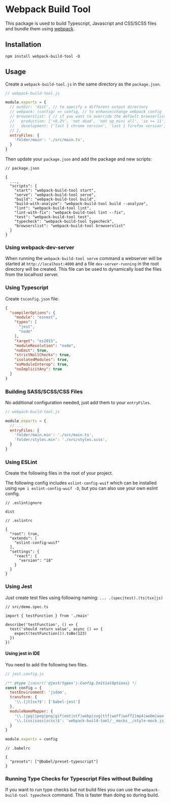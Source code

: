 # Webpack Build Tool

This package is used to build Typescript, Javascript and CSS/SCSS files and
bundle them using [webpack](https://webpack.js.org/).

## Installation

```
npm install webpack-build-tool -D
```

## Usage

Create a `webpack-build-tool.js` in the same directory as the `package.json`.

```js
// webpack-build-tool.js

module.exports = {
  // outDir: 'dist', // to specify a different output directory
  // webpack: (config) => config, // to enhance/change webpack config
  // browserslist: { // if you want to override the default browserlists
  //   production: ['>0.2%', 'not dead', 'not op_mini all', 'ie >= 11'],
  //   development: ['last 1 chrome version', 'last 1 firefox version', 'last 1 safari version']
  // },
  entryFiles: {
    'folder/main': './src/main.ts',
  }
}
```

Then update your `package.json` and add the package and new scripts:

```
// package.json

{
  ...,
  "scripts": {
    "start": "webpack-build-tool start",
    "serve": "webpack-build-tool serve",
    "build": "webpack-build-tool build",
    "build-with-analyze": "webpack-build-tool build --analyze",
    "lint": "webpack-build-tool lint",
    "lint-with-fix": "webpack-build-tool lint --fix",
    "test": "webpack-build-tool test",
    "typecheck": "webpack-build-tool typecheck",
    "browserslist": "webpack-build-tool browserslist"
  }
}
```

### Using webpack-dev-server

When running the `webpack-build-tool serve` command a webserver will be started at `http://localhost:4000` and a file
`dev-server-running` in the root directory will be created. This file can be used to dynamically 
load the files from the localhost server.

### Using Typescript

Create `tsconfig.json` file:

```json
{
  "compilerOptions": {
    "module": "esnext",
    "types": [
      "jest",
      "node"
    ],
    "target": "es2015",
    "moduleResolution": "node",
    "noEmit": true,
    "strictNullChecks": true,
    "isolatedModules": true,
    "esModuleInterop": true,
    "noImplicitAny": true
  }
}
```

### Building SASS/SCSS/CSS Files

No additional configuration needed, just add them to your `entryFiles`.

```js
// webpack-build-tool.js

module.exports = {
  // ...
  entryFiles: {
    'folder/main.min': './src/main.ts',
    'folder/styles.min': './src/styles.scss',
  }
}
```

### Using ESLint

Create the following files in the root of your project. 

The following config includes `eslint-config-wuif` which can be installed using `npm i eslint-config-wuif -D`,
but you can also use your own eslint config.

```
// .eslintignore

dist
```

```
// .eslintrc

{
  "root": true,
  "extends": [
    "eslint-config-wuif"
  ],
  "settings": {
    "react": {
      "version": "18"
    }
  }
}

```

### Using Jest

Just create test files using following naming: `... .(spec|test).(ts|tsx|js)`

```
// src/demo.spec.ts

import { testFunction } from './main'

describe('testFunction', () => {
  test('should return value', async () => {
    expect(testFunction()).toBe(123)
  })
})
```

#### Using jest in IDE

You need to add the following two files.

```js
// jest.config.js

/** @type {import('@jest/types').Config.InitialOptions} */
const config = {
  testEnvironment: 'jsdom',
  transform: {
    '\\.[jt]sx?$': ['babel-jest']
  },
  moduleNameMapper: {
    '\\.(jpg|jpeg|png|gif|eot|otf|webp|svg|ttf|woff|woff2|mp4|webm|wav|mp3|m4a|aac|oga)$': 'webpack-build-tool/__mocks__/file-mock.js',
    '\\.(css|sass|scss)$': 'webpack-build-tool/__mocks__/style-mock.js'
  }
}

module.exports = config
```

```
// .babelrc

{
  "presets": ["@babel/preset-typescript"]
}
```

### Running Type Checks for Typescript Files without Building

If you want to run type checks but not build files you can use the `webpack-build-tool typecheck` command.
This is faster than doing so during build.
